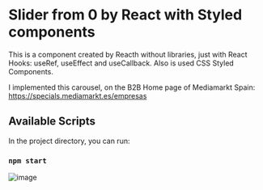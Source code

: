 # Slider from 0 by React with Styled components

This is a component created by Reacth without libraries, just with React Hooks: useRef, useEffect and useCallback.
Also is used CSS Styled Components.

I implemented this carousel, on the B2B Home page of Mediamarkt Spain:
https://specials.mediamarkt.es/empresas

## Available Scripts

In the project directory, you can run:

### `npm start`

![image](https://user-images.githubusercontent.com/70136337/126038469-2c6e7c8f-44a9-438c-891a-fd166f72e6bf.png)
